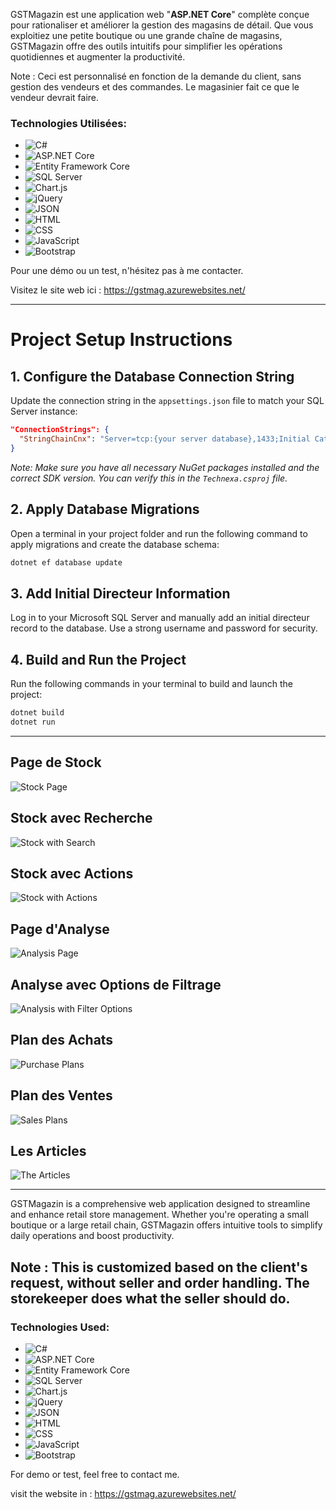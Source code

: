 
GSTMagazin est une application web "**ASP.NET Core**"  complète conçue pour rationaliser et améliorer la gestion des magasins de détail. Que vous exploitiez une petite boutique ou une grande chaîne de magasins, GSTMagazin offre des outils intuitifs pour simplifier les opérations quotidiennes et augmenter la productivité.  


Note : Ceci est personnalisé en fonction de la demande du client, sans gestion des vendeurs et des commandes. Le magasinier fait ce que le vendeur devrait faire.  

### Technologies Utilisées:


- ![C#](https://img.shields.io/badge/Language-C%23-239120.svg) 
- ![ASP.NET Core](https://img.shields.io/badge/Framework-ASP.NET%20Core-blue.svg) 
- ![Entity Framework Core](https://img.shields.io/badge/ORM-Entity%20Framework%20Core-green.svg) 
- ![SQL Server](https://img.shields.io/badge/Database-SQL%20Server-red.svg)  
- ![Chart.js](https://img.shields.io/badge/Visualization-Chart.js-orange.svg) 
- ![jQuery](https://img.shields.io/badge/Library-jQuery-lightgrey.svg) 
- ![JSON](https://img.shields.io/badge/Data-JSON-yellow.svg)   
- ![HTML](https://img.shields.io/badge/Markup-HTML-blue.svg) 
- ![CSS](https://img.shields.io/badge/Style-CSS-blueviolet.svg) 
- ![JavaScript](https://img.shields.io/badge/Language-JavaScript-yellowgreen.svg) 
- ![Bootstrap](https://img.shields.io/badge/Framework-Bootstrap-purple.svg) 




Pour une démo ou un test, n'hésitez pas à me contacter.

Visitez le site web ici : https://gstmag.azurewebsites.net/

-----------
# Project Setup Instructions

## 1. Configure the Database Connection String
Update the connection string in the `appsettings.json` file to match your SQL Server instance:

```json
"ConnectionStrings": {
  "StringChainCnx": "Server=tcp:{your server database},1433;Initial Catalog={your database};Persist Security Info=False;User ID={Your User Id};Password={your password};MultipleActiveResultSets=False;Encrypt=True;TrustServerCertificate=False;Connection Timeout=30;"
}
```

*Note: Make sure you have all necessary NuGet packages installed and the correct SDK version. You can verify this in the `Technexa.csproj` file.*

## 2. Apply Database Migrations
Open a terminal in your project folder and run the following command to apply migrations and create the database schema:

```bash
dotnet ef database update
```

## 3. Add Initial Directeur  Information
Log in to your Microsoft SQL Server and manually add an initial directeur record to the database. Use a strong username and password for security.

## 4. Build and Run the Project
Run the following commands in your terminal to build and launch the project:

```bash
dotnet build
dotnet run
```




_______


## Page de Stock
![Stock Page](screnshots/Stock.png)

## Stock avec Recherche
![Stock with Search](screnshots/StockAvecChercherPar.png)

## Stock avec Actions
![Stock with Actions](screnshots/StockwithActions.png)

## Page d'Analyse
![Analysis Page](screnshots/Analyse.png)

## Analyse avec Options de Filtrage
![Analysis with Filter Options](screnshots/AnalyseFiltrageoptions.png)

## Plan des Achats
![Purchase Plans](screnshots/PlansAchats.png)

## Plan des Ventes
![Sales Plans](screnshots/plansventes.png)

## Les Articles
![The Articles](screnshots/LesArticles.png)

--------

GSTMagazin is a comprehensive web application designed to streamline and enhance retail store management. Whether you're operating a small boutique or a large retail chain, GSTMagazin offers intuitive tools to simplify daily operations and boost productivity.

## Note : This is customized based on the client's request, without seller and order handling. The storekeeper does what the seller should do. 


### Technologies Used:  

- ![C#](https://img.shields.io/badge/Language-C%23-239120.svg) 
- ![ASP.NET Core](https://img.shields.io/badge/Framework-ASP.NET%20Core-blue.svg) 
- ![Entity Framework Core](https://img.shields.io/badge/ORM-Entity%20Framework%20Core-green.svg) 
- ![SQL Server](https://img.shields.io/badge/Database-SQL%20Server-red.svg)  
- ![Chart.js](https://img.shields.io/badge/Visualization-Chart.js-orange.svg) 
- ![jQuery](https://img.shields.io/badge/Library-jQuery-lightgrey.svg) 
- ![JSON](https://img.shields.io/badge/Data-JSON-yellow.svg)   
- ![HTML](https://img.shields.io/badge/Markup-HTML-blue.svg) 
- ![CSS](https://img.shields.io/badge/Style-CSS-blueviolet.svg) 
- ![JavaScript](https://img.shields.io/badge/Language-JavaScript-yellowgreen.svg) 
- ![Bootstrap](https://img.shields.io/badge/Framework-Bootstrap-purple.svg) 

For demo or test, feel free to contact me.

 visit the  website in : https://gstmag.azurewebsites.net/


